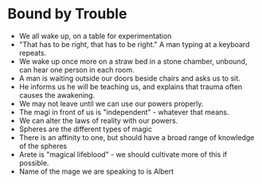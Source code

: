 # Bound by Trouble

- We all wake up, on a table for experimentation
- "That has to be right, that has to be right." A man typing at a keyboard repeats.
- We wake up once more on a straw bed in a stone chamber, unbound, can hear one person in each room.
- A man is waiting outside our doors beside chairs and asks us to sit.
- He informs us he will be teaching us, and explains that trauma often causes the awakening.
- We may not leave until we can use our powers properly.
- The magi in front of us is "independent" - whatever that means.
- We can alter the laws of reality with our powers.
- Spheres are the different types of magic
- There is an affinity to one, but should have a broad range of knowledge of the spheres
- Arete is "magical lifeblood" - we should cultivate more of this if possible.
- Name of the mage we are speaking to is Albert